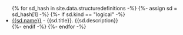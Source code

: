 
<!-- 
extensions

{% for sd_hash in site.data.structuredefinitions -%}
  {%- assign sd = sd_hash[1] -%}
  {%- if sd.kind  == "complex-type" and sd.type != "Extension" -%}
   <li> <a href="{{sd.path}}">{{sd.name}}</a>{{sd.title}}. {{sd.description}} </li>
  {%- endif -%}
{%- endfor -%} -->

<ul>
{% for sd_hash in site.data.structuredefinitions -%}
  {%- assign sd = sd_hash[1] -%}
  {%- if sd.kind  == "logical" -%}
   <li> <a href="{{sd.path}}">{{sd.name}}</a> - {{sd.title}}.  {{sd.description}} </li>
  {%- endif -%}
{%- endfor -%}
</ul>